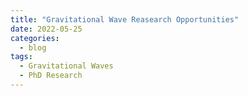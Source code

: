 ```yaml
---
title: "Gravitational Wave Reasearch Opportunities"
date: 2022-05-25
categories:
  - blog
tags:
  - Gravitational Waves
  - PhD Research
---
```

